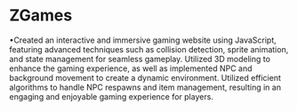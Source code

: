 ﻿# ZGames

•Created an interactive and immersive gaming website using JavaScript, featuring advanced techniques such as collision detection, sprite animation, and state management for seamless gameplay. Utilized 3D modeling to enhance the gaming experience, as well as implemented NPC and background movement to create a dynamic environment. Utilized efficient algorithms to handle NPC respawns and item management, resulting in an engaging and enjoyable gaming experience for players.
